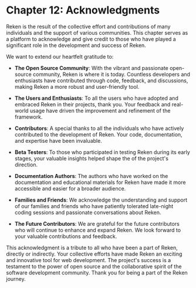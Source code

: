 

# Chapter 12: Acknowledgments

Reken is the result of the collective effort and contributions of many individuals and the support of various communities. This chapter serves as a platform to acknowledge and give credit to those who have played a significant role in the development and success of Reken.

We want to extend our heartfelt gratitude to:

- **The Open Source Community**: With the vibrant and passionate open-source community, Reken is where it is today. Countless developers and enthusiasts have contributed through code, feedback, and discussions, making Reken a more robust and user-friendly tool.

- **The Users and Enthusiasts**: To all the users who have adopted and embraced Reken in their projects, thank you. Your feedback and real-world usage have driven the improvement and refinement of the framework.

- **Contributors**: A special thanks to all the individuals who have actively contributed to the development of Reken. Your code, documentation, and expertise have been invaluable.

- **Beta Testers**: To those who participated in testing Reken during its early stages, your valuable insights helped shape the of the project's direction.

- **Documentation Authors**: The authors who have worked on the documentation and educational materials for Reken have made it more accessible and easier for a broader audience.

- **Families and Friends**: We acknowledge the understanding and support of our families and friends who have patiently tolerated late-night coding sessions and passionate conversations about Reken.

- **The Future Contributors**: We are grateful for the future contributors who will continue to enhance and expand Reken. We look forward to your valuable contributions and feedback.

This acknowledgment is a tribute to all who have been a part of Reken, directly or indirectly. Your collective efforts have made Reken an exciting and innovative tool for web development. The project's success is a testament to the power of open source and the collaborative spirit of the software development community. Thank you for being a part of the Reken journey.